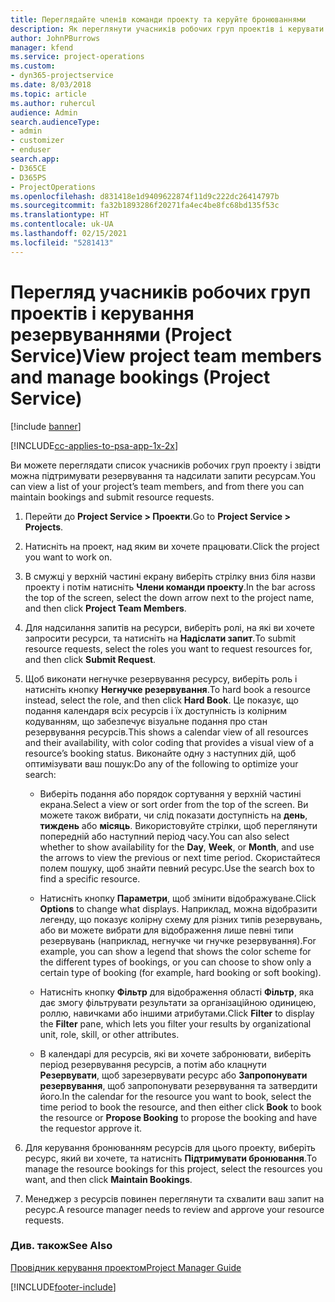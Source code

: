 ```yaml
---
title: Переглядайте членів команди проекту та керуйте бронюваннями
description: Як переглянути учасників робочих груп проектів і керувати резервуваннями у Project Service
author: JohnPBurrows
manager: kfend
ms.service: project-operations
ms.custom:
- dyn365-projectservice
ms.date: 8/03/2018
ms.topic: article
ms.author: ruhercul
audience: Admin
search.audienceType:
- admin
- customizer
- enduser
search.app:
- D365CE
- D365PS
- ProjectOperations
ms.openlocfilehash: d831418e1d9409622874f11d9c222dc26414797b
ms.sourcegitcommit: fa32b1893286f20271fa4ec4be8fc68bd135f53c
ms.translationtype: HT
ms.contentlocale: uk-UA
ms.lasthandoff: 02/15/2021
ms.locfileid: "5281413"
---
```

# <a name="view-project-team-members-and-manage-bookings-project-service"></a><span data-ttu-id="fd50e-103">Перегляд учасників робочих груп проектів і керування резервуваннями (Project Service)</span><span class="sxs-lookup"><span data-stu-id="fd50e-103">View project team members and manage bookings (Project Service)</span></span>

[!include [banner](../includes/psa-now-project-operations.md)]

[!INCLUDE[cc-applies-to-psa-app-1x-2x](../includes/cc-applies-to-psa-app-1x-2x.md)]

<span data-ttu-id="fd50e-104">Ви можете переглядати список учасників робочих груп проекту і звідти можна підтримувати резервування та надсилати запити ресурсам.</span><span class="sxs-lookup"><span data-stu-id="fd50e-104">You can view a list of your project’s team members, and from there you can maintain bookings and submit resource requests.</span></span>  
  
1.  <span data-ttu-id="fd50e-105">Перейти до **Project Service > Проекти**.</span><span class="sxs-lookup"><span data-stu-id="fd50e-105">Go to **Project Service > Projects**.</span></span>  
  
2.  <span data-ttu-id="fd50e-106">Натисніть на проект, над яким ви хочете працювати.</span><span class="sxs-lookup"><span data-stu-id="fd50e-106">Click the project you want to work on.</span></span>  
  
3.  <span data-ttu-id="fd50e-107">В смужці у верхній частині екрану виберіть стрілку вниз біля назви проекту і потім натисніть **Члени команди проекту**.</span><span class="sxs-lookup"><span data-stu-id="fd50e-107">In the bar across the top of the screen, select the down arrow next to the project name, and then click **Project Team Members**.</span></span>  
  
4.  <span data-ttu-id="fd50e-108">Для надсилання запитів на ресурси, виберіть ролі, на які ви хочете запросити ресурси, та натисніть на **Надіслати запит**.</span><span class="sxs-lookup"><span data-stu-id="fd50e-108">To submit resource requests, select the roles you want to request resources for, and then click **Submit Request**.</span></span>  
  
5.  <span data-ttu-id="fd50e-109">Щоб виконати негнучке резервування ресурсу, виберіть роль і натисніть кнопку **Негнучке резервування**.</span><span class="sxs-lookup"><span data-stu-id="fd50e-109">To hard book a resource instead, select the role, and then click **Hard Book**.</span></span> <span data-ttu-id="fd50e-110">Це показує, що подання календаря всіх ресурсів і їх доступність із колірним кодуванням, що забезпечує візуальне подання про стан резервування ресурсів.</span><span class="sxs-lookup"><span data-stu-id="fd50e-110">This shows a calendar view of all resources and their availability, with color coding that provides a visual view of a resource’s booking status.</span></span> <span data-ttu-id="fd50e-111">Виконайте одну з наступних дій, щоб оптимізувати ваш пошук:</span><span class="sxs-lookup"><span data-stu-id="fd50e-111">Do any of the following to optimize your search:</span></span>  
  
    -   <span data-ttu-id="fd50e-112">Виберіть подання або порядок сортування у верхній частині екрана.</span><span class="sxs-lookup"><span data-stu-id="fd50e-112">Select a view or sort order from the top of the screen.</span></span> <span data-ttu-id="fd50e-113">Ви можете також вибрати, чи слід показати доступність на **день**, **тиждень** або **місяць**. Використовуйте стрілки, щоб переглянути попередній або наступний період часу.</span><span class="sxs-lookup"><span data-stu-id="fd50e-113">You can also select whether to show availability for the **Day**, **Week**, or **Month**, and use the arrows to view the previous or next time period.</span></span> <span data-ttu-id="fd50e-114">Скористайтеся полем пошуку, щоб знайти певний ресурс.</span><span class="sxs-lookup"><span data-stu-id="fd50e-114">Use the search box to find a specific resource.</span></span>  
  
    -   <span data-ttu-id="fd50e-115">Натисніть кнопку **Параметри**, щоб змінити відображуване.</span><span class="sxs-lookup"><span data-stu-id="fd50e-115">Click **Options** to change what displays.</span></span> <span data-ttu-id="fd50e-116">Наприклад, можна відобразити легенду, що показує колірну схему для різних типів резервувань, або ви можете вибрати для відображення лише певні типи резервувань (наприклад, негнучке чи гнучке резервування).</span><span class="sxs-lookup"><span data-stu-id="fd50e-116">For example, you can show a legend that shows the color scheme for the different types of bookings, or you can choose to show only a certain type of booking (for example, hard booking or soft booking).</span></span>  
  
    -   <span data-ttu-id="fd50e-117">Натисніть кнопку **Фільтр** для відображення області **Фільтр**, яка дає змогу фільтрувати результати за організаційною одиницею, роллю, навичками або іншими атрибутами.</span><span class="sxs-lookup"><span data-stu-id="fd50e-117">Click **Filter** to display the **Filter** pane, which lets you filter your results by organizational unit, role, skill, or other attributes.</span></span>  
  
    -   <span data-ttu-id="fd50e-118">В календарі для ресурсів, які ви хочете забронювати, виберіть період резервування ресурсів, а потім або клацнути **Резервувати**, щоб зарезервувати ресурс або **Запропонувати резервування**, щоб запропонувати резервування та затвердити його.</span><span class="sxs-lookup"><span data-stu-id="fd50e-118">In the calendar for the resource you want to book, select the time period to book the resource, and then either click **Book** to book the resource or **Propose Booking** to propose the booking and have the requestor approve it.</span></span>  
  
6.  <span data-ttu-id="fd50e-119">Для керування бронюванням ресурсів для цього проекту, виберіть ресурс, який ви хочете, та натисніть **Підтримувати бронювання**.</span><span class="sxs-lookup"><span data-stu-id="fd50e-119">To manage the resource bookings for this project, select the resources you want, and then click **Maintain Bookings**.</span></span>  
  
7.  <span data-ttu-id="fd50e-120">Менеджер з ресурсів повинен переглянути та схвалити ваш запит на ресурс.</span><span class="sxs-lookup"><span data-stu-id="fd50e-120">A resource manager needs to review and approve your resource requests.</span></span>  
  
### <a name="see-also"></a><span data-ttu-id="fd50e-121">Див. також</span><span class="sxs-lookup"><span data-stu-id="fd50e-121">See Also</span></span>  
 [<span data-ttu-id="fd50e-122">Провідник керування проектом</span><span class="sxs-lookup"><span data-stu-id="fd50e-122">Project Manager Guide</span></span>](../psa/project-manager-guide.md)


[!INCLUDE[footer-include](../includes/footer-banner.md)]
